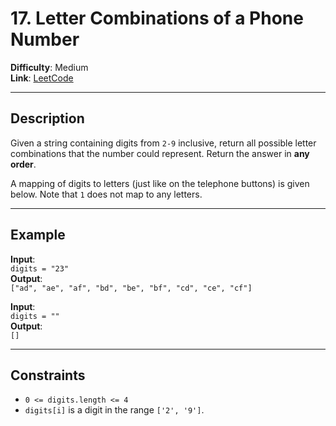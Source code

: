 # 17. Letter Combinations of a Phone Number

**Difficulty**: Medium  
**Link**: [LeetCode](https://leetcode.com/problems/letter-combinations-of-a-phone-number/)

---

## Description

Given a string containing digits from `2-9` inclusive, return all possible letter combinations that the number could represent. Return the answer in **any order**.

A mapping of digits to letters (just like on the telephone buttons) is given below. Note that `1` does not map to any letters.

---

## Example

**Input**:  
`digits = "23"`  
**Output**:  
`["ad", "ae", "af", "bd", "be", "bf", "cd", "ce", "cf"]`

**Input**:  
`digits = ""`  
**Output**:  
`[]`

---

## Constraints

- `0 <= digits.length <= 4`
- `digits[i]` is a digit in the range `['2', '9']`.

